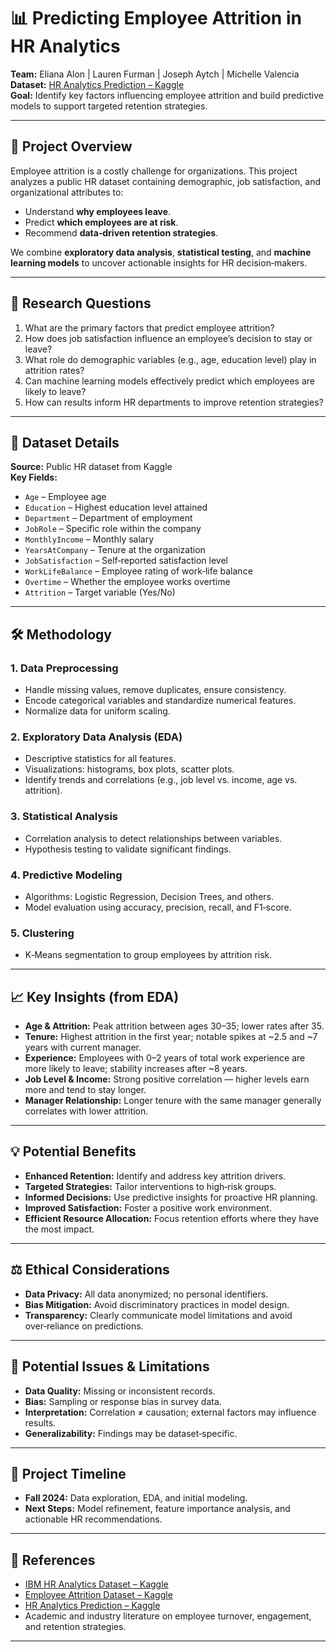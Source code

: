 # 📊 Predicting Employee Attrition in HR Analytics

**Team:** Eliana Alon | Lauren Furman | Joseph Aytch | Michelle Valencia  
**Dataset:** [HR Analytics Prediction – Kaggle](https://www.kaggle.com/datasets/rishikeshkonapure/hr-analytics-prediction)  
**Goal:** Identify key factors influencing employee attrition and build predictive models to support targeted retention strategies.

---

## 📌 Project Overview

Employee attrition is a costly challenge for organizations. This project analyzes a public HR dataset containing demographic, job satisfaction, and organizational attributes to:

- Understand **why employees leave**.
- Predict **which employees are at risk**.
- Recommend **data‑driven retention strategies**.

We combine **exploratory data analysis**, **statistical testing**, and **machine learning models** to uncover actionable insights for HR decision‑makers.

---

## 🎯 Research Questions

1. What are the primary factors that predict employee attrition?  
2. How does job satisfaction influence an employee’s decision to stay or leave?  
3. What role do demographic variables (e.g., age, education level) play in attrition rates?  
4. Can machine learning models effectively predict which employees are likely to leave?  
5. How can results inform HR departments to improve retention strategies?

---

## 📂 Dataset Details

**Source:** Public HR dataset from Kaggle  
**Key Fields:**
- `Age` – Employee age  
- `Education` – Highest education level attained  
- `Department` – Department of employment  
- `JobRole` – Specific role within the company  
- `MonthlyIncome` – Monthly salary  
- `YearsAtCompany` – Tenure at the organization  
- `JobSatisfaction` – Self‑reported satisfaction level  
- `WorkLifeBalance` – Employee rating of work‑life balance  
- `Overtime` – Whether the employee works overtime  
- `Attrition` – Target variable (Yes/No)

---

## 🛠 Methodology

### **1. Data Preprocessing**
- Handle missing values, remove duplicates, ensure consistency.
- Encode categorical variables and standardize numerical features.
- Normalize data for uniform scaling.

### **2. Exploratory Data Analysis (EDA)**
- Descriptive statistics for all features.
- Visualizations: histograms, box plots, scatter plots.
- Identify trends and correlations (e.g., job level vs. income, age vs. attrition).

### **3. Statistical Analysis**
- Correlation analysis to detect relationships between variables.
- Hypothesis testing to validate significant findings.

### **4. Predictive Modeling**
- Algorithms: Logistic Regression, Decision Trees, and others.
- Model evaluation using accuracy, precision, recall, and F1‑score.

### **5. Clustering**
- K‑Means segmentation to group employees by attrition risk.

---

## 📈 Key Insights (from EDA)

- **Age & Attrition:** Peak attrition between ages 30–35; lower rates after 35.  
- **Tenure:** Highest attrition in the first year; notable spikes at ~2.5 and ~7 years with current manager.  
- **Experience:** Employees with 0–2 years of total work experience are more likely to leave; stability increases after ~8 years.  
- **Job Level & Income:** Strong positive correlation — higher levels earn more and tend to stay longer.  
- **Manager Relationship:** Longer tenure with the same manager generally correlates with lower attrition.

---

## 💡 Potential Benefits

- **Enhanced Retention:** Identify and address key attrition drivers.  
- **Targeted Strategies:** Tailor interventions to high‑risk groups.  
- **Informed Decisions:** Use predictive insights for proactive HR planning.  
- **Improved Satisfaction:** Foster a positive work environment.  
- **Efficient Resource Allocation:** Focus retention efforts where they have the most impact.

---

## ⚖️ Ethical Considerations

- **Data Privacy:** All data anonymized; no personal identifiers.  
- **Bias Mitigation:** Avoid discriminatory practices in model design.  
- **Transparency:** Clearly communicate model limitations and avoid over‑reliance on predictions.

---

## 📌 Potential Issues & Limitations

- **Data Quality:** Missing or inconsistent records.  
- **Bias:** Sampling or response bias in survey data.  
- **Interpretation:** Correlation ≠ causation; external factors may influence results.  
- **Generalizability:** Findings may be dataset‑specific.

---

## 📅 Project Timeline

- **Fall 2024:** Data exploration, EDA, and initial modeling.  
- **Next Steps:** Model refinement, feature importance analysis, and actionable HR recommendations.

---

## 📎 References

- [IBM HR Analytics Dataset – Kaggle](https://www.kaggle.com/datasets/pavansubhasht/ibm-hr-analytics-attrition-dataset)  
- [Employee Attrition Dataset – Kaggle](https://www.kaggle.com/datasets/tejashvi14/employee-attrition-dataset)  
- [HR Analytics Prediction – Kaggle](https://www.kaggle.com/datasets/rishikeshkonapure/hr-analytics-prediction)  
- Academic and industry literature on employee turnover, engagement, and retention strategies.

---
